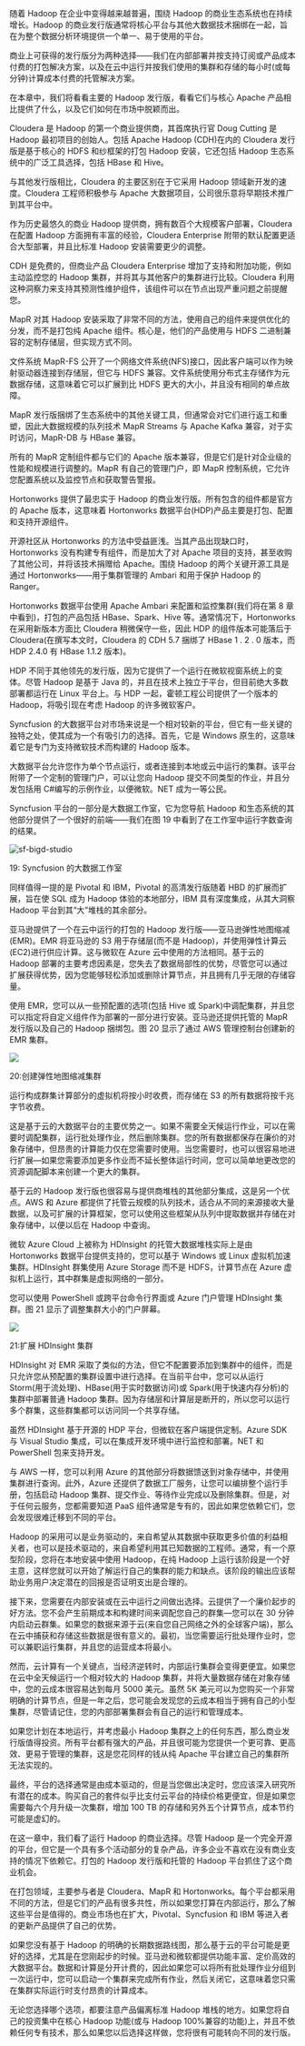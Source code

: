 随着 Hadoop 在企业中变得越来越普遍，围绕 Hadoop 的商业生态系统也在持续增长。Hadoop 的商业发行版通常将核心平台与其他大数据技术捆绑在一起，旨在为整个数据分析环境提供一个单一、易于使用的平台。

商业上可获得的发行版分为两种选择——我们在内部部署并按支持订阅或产品成本付费的打包解决方案，以及在云中运行并按我们使用的集群和存储的每小时(或每分钟)计算成本付费的托管解决方案。

在本章中，我们将看看主要的 Hadoop 发行版，看看它们与核心 Apache 产品相比提供了什么，以及它们如何在市场中脱颖而出。

Cloudera 是 Hadoop 的第一个商业提供商，其首席执行官 Doug Cutting 是 Hadoop 最初项目的创始人。包括 Apache Hadoop (CDH)在内的 Cloudera 发行版是基于核心的 HDFS 和纱框架的打包 Hadoop 安装，它还包括 Hadoop 生态系统中的广泛工具选择，包括 HBase 和 Hive。

与其他发行版相比，Cloudera 的主要区别在于它采用 Hadoop 领域新开发的速度。Cloudera 工程师积极参与 Apache 大数据项目，公司很乐意将早期技术推广到其平台中。

作为历史最悠久的商业 Hadoop 提供商，拥有数百个大规模客户部署，Cloudera 在配置 Hadoop 方面拥有丰富的经验，Cloudera Enterprise 附带的默认配置更适合大型部署，并且比标准 Hadoop 安装需要更少的调整。

CDH 是免费的，但商业产品 Cloudera Enterprise 增加了支持和附加功能，例如主动监控您的 Hadoop 集群，并将其与其他客户的集群进行比较。Cloudera 利用这种洞察力来支持其预测性维护组件，该组件可以在节点出现严重问题之前提醒您。

MapR 对其 Hadoop 安装采取了非常不同的方法，使用自己的组件来提供优化的分发，而不是打包纯 Apache 组件。核心是，他们的产品使用与 HDFS 二进制兼容的定制存储层，但实现方式不同。

文件系统 MapR-FS 公开了一个网络文件系统(NFS)接口，因此客户端可以作为映射驱动器连接到存储层，但它与 HDFS 兼容。文件系统使用分布式主存储作为元数据存储，这意味着它可以扩展到比 HDFS 更大的大小，并且没有相同的单点故障。

MapR 发行版捆绑了生态系统中的其他关键工具，但通常会对它们进行返工和重塑，因此大数据规模的队列技术 MapR Streams 与 Apache Kafka 兼容，对于实时访问，MapR-DB 与 HBase 兼容。

所有的 MapR 定制组件都与它们的 Apache 版本兼容，但是它们是针对企业级的性能和规模进行调整的。MapR 有自己的管理门户，即 MapR 控制系统，它允许您配置系统以及监控节点和获取警告警报。

Hortonworks 提供了最忠实于 Hadoop 的商业发行版。所有包含的组件都是官方的 Apache 版本，这意味着 Hortonworks 数据平台(HDP)产品主要是打包、配置和支持开源组件。

开源社区从 Hortonworks 的方法中受益匪浅。当其产品出现缺口时，Hortonworks 没有构建专有组件，而是加大了对 Apache 项目的支持，甚至收购了其他公司，并将该技术捐赠给 Apache。围绕 Hadoop 的两个关键开源工具是通过 Hortonworks——用于集群管理的 Ambari 和用于保护 Hadoop 的 Ranger。

Hortonworks 数据平台使用 Apache Ambari 来配置和监控集群(我们将在第 8 章中看到)，打包的产品包括 HBase、Spark、Hive 等。通常情况下，Hortonworks 在采用新版本方面比 Cloudera 稍微保守一些，因此 HDP 的组件版本可能落后于 Cloudera(在撰写本文时，Cloudera 的 CDH 5.7 捆绑了 HBase 1 . 2 . 0 版本，而 HDP 2.4.0 有 HBase 1.1.2 版本)。

HDP 不同于其他领先的发行版，因为它提供了一个运行在微软视窗系统上的变体。尽管 Hadoop 是基于 Java 的，并且在技术上独立于平台，但目前绝大多数部署都运行在 Linux 平台上。与 HDP 一起，霍顿工程公司提供了一个版本的 Hadoop，将吸引现在考虑 Hadoop 的许多微软客户。

Syncfusion 的大数据平台对市场来说是一个相对较新的平台，但它有一些关键的独特之处，使其成为一个有吸引力的选择。首先，它是 Windows 原生的，这意味着它是专门为支持微软技术而构建的 Hadoop 版本。

大数据平台允许您作为单个节点运行，或者连接到本地或云中运行的集群。该平台附带了一个定制的管理门户，可以让您向 Hadoop 提交不同类型的作业，并且分发包括用 C#编写的示例作业，以便微软。NET 成为一等公民。

Syncfusion 平台的一部分是大数据工作室，它为您导航 Hadoop 和生态系统的其他部分提供了一个很好的前端——我们在图 19 中看到了在工作室中运行字数查询的结果。

![sf-bigd-studio](img/00023.jpeg)

 19: Syncfusion 的大数据工作室

同样值得一提的是 Pivotal 和 IBM，Pivotal 的高清发行版随着 HBD 的扩展而扩展，旨在使 SQL 成为 Hadoop 体验的本地部分，IBM 具有深度集成，从其大洞察 Hadoop 平台到其“大”堆栈的其余部分。

亚马逊提供了一个在云中运行的打包的 Hadoop 发行版——亚马逊弹性地图缩减(EMR)。EMR 将亚马逊的 S3 用于存储层(而不是 Hadoop)，并使用弹性计算云(EC2)进行供应计算。这与微软在 Azure 云中使用的方法相同。基于云的 Hadoop 部署的主要考虑因素是，您失去了数据局部性的优势，尽管您可以通过扩展获得优势，因为您能够轻松添加或删除计算节点，并且拥有几乎无限的存储容量。

使用 EMR，您可以从一些预配置的选项(包括 Hive 或 Spark)中调配集群，并且您可以指定将自定义组件作为部署的一部分进行安装。亚马逊还提供托管的 MapR 发行版以及自己的 Hadoop 捆绑包。图 20 显示了通过 AWS 管理控制台创建新的 EMR 集群。

![](img/00024.jpeg)

 20:创建弹性地图缩减集群

运行构成群集计算部分的虚拟机将按小时收费，而存储在 S3 的所有数据将按千兆字节收费。

这是基于云的大数据平台的主要优势之一。如果不需要全天候运行作业，可以在需要时调配集群，运行批处理作业，然后删除集群。您的所有数据都保存在廉价的对象存储中，但昂贵的计算能力仅在您需要时使用。当您需要时，也可以很容易地进行扩展—如果您需要添加更多作业而不延长整体运行时间，您可以简单地更改您的资源调配脚本来创建一个更大的集群。

基于云的 Hadoop 发行版也很容易与提供商堆栈的其他部分集成，这是另一个优点。AWS 和 Azure 都提供了托管云规模的队列技术，适合从不同的来源接收大量数据，以及可扩展的计算框架，您可以使用这些框架从队列中提取数据并存储在对象存储中，以便以后在 Hadoop 中查询。

微软 Azure Cloud 上被称为 HDInsight 的托管大数据堆栈实际上是由 Hortonworks 数据平台提供支持的，您可以基于 Windows 或 Linux 虚拟机加速集群。HDInsight 群集使用 Azure Storage 而不是 HDFS，计算节点在 Azure 虚拟机上运行，其中群集是虚拟网络的一部分。

您可以使用 PowerShell 或跨平台命令行界面或 Azure 门户管理 HDInsight 集群。图 21 显示了调整集群大小的门户屏幕。

![](img/00025.jpeg)

 21:扩展 HDInsight 集群

HDInsight 对 EMR 采取了类似的方法，但它不配置要添加到集群中的组件，而是只允许您从预配置的集群设置中进行选择。在当前平台中，您可以从运行 Storm(用于流处理)、HBase(用于实时数据访问)或 Spark(用于快速内存分析)的集群中部署普通 Hadoop 集群。因为存储层和计算层是断开的，所以您可以运行多个群集，这些群集都可以访问同一个共享存储。

虽然 HDInsight 基于开源的 HDP 平台，但微软在客户端提供定制。Azure SDK 与 Visual Studio 集成，可以在集成开发环境中进行监控和部署。NET 和 PowerShell 包来支持开发。

与 AWS 一样，您可以利用 Azure 的其他部分将数据馈送到对象存储中，并使用集群进行查询。此外，Azure 还提供了数据工厂服务，让您可以编排整个运行手册，包括启动 Hadoop 集群、提交作业、等待作业完成以及删除集群。但是，对于任何云服务，您都需要知道 PaaS 组件通常是专有的，因此如果您依赖它们，您会发现很难迁移到不同的平台。

Hadoop 的采用可以是业务驱动的，来自希望从其数据中获取更多价值的利益相关者，也可以是技术驱动的，来自希望利用其已知数据的工程师。通常，有一个原型阶段，您将在本地安装中使用 Hadoop，在纯 Hadoop 上运行该阶段是一个好主意，这样您就可以开始了解运行自己的集群的能力和缺点。该阶段的输出应该帮助业务用户决定潜在的回报是否证明支出是合理的。

接下来，您需要在内部安装或在云中运行之间做出选择。云提供了一个廉价起步的好方法。您不会产生前期成本和构建时间来调配您自己的群集—您可以在 30 分钟内启动云群集。如果您的数据来源于云(来自您自己网络之外的全球客户端)，那么在云中捕获和存储这些数据是很有意义的。最初，当您需要运行批处理作业时，您可以兼职运行集群，并且您的运营成本将最小。

然而，云计算有一个关键点，当经济逆转时，内部运行集群会变得更便宜。如果您在云中全天候运行一个相对较大的 Hadoop 集群，并将大量数据存储在对象存储中，您的云成本很容易达到每月 5000 美元。虽然 5K 美元可以为您购买一个非常明确的计算节点，但是一年之后，您可能会发现您的云成本相当于拥有自己的小型集群，尽管请记住，您的内部部署集群会有自己的运行和管理成本。

如果您计划在本地运行，并考虑最小 Hadoop 集群之上的任何东西，那么商业发行版值得投资。所有平台都有强大的产品，并且很可能为您提供一个更可靠、更高效、更易于管理的集群，这是您花同样的钱从纯 Apache 平台建立自己的集群所无法实现的。

最终，平台的选择通常是由成本驱动的，但是当您做出决定时，您应该深入研究所有潜在的成本。购买自己的套件似乎比支付云平台的持续价格更便宜，但是如果您需要每六个月升级一次集群，增加 100 TB 的存储和另外五个计算节点，成本节约可能是虚幻的。

在这一章中，我们看了运行 Hadoop 的商业选择。尽管 Hadoop 是一个完全开源的平台，但它是一个具有多个活动部分的复杂产品，许多企业不喜欢在没有商业支持的情况下依赖它。打包的 Hadoop 发行版和托管的 Hadoop 平台抓住了这个商业机会。

在打包领域，主要参与者是 Cloudera、MapR 和 Hortonworks。每个平台都采用不同的方法，但是它们的产品有很多共性，所以如果您打算在内部运行，那么了解这些平台是值得的。商业市场也在扩大，Pivotal、Syncfusion 和 IBM 等进入者的更新产品提供了自己的优势。

如果您没有基于 Hadoop 的明确的长期数据路线图，那么基于云的平台可能是更好的选择，尤其是在您刚起步的时候。亚马逊和微软都提供功能丰富、定价高效的大数据平台。数据和计算是分开计费的，因此如果您可以将所有批处理作业分组到一次运行中，您可以启动一个集群来完成所有作业，然后关闭它，这意味着您只需在集群实际运行时支付昂贵的计算成本。

无论您选择哪个选项，都要注意产品偏离标准 Hadoop 堆栈的地方。如果您将自己的投资集中在核心 Hadoop 功能(或与 Hadoop 100%兼容的功能)上，并且不依赖任何专有技术，那么如果您以后选择这样做，您将很有可能转向不同的发行版。